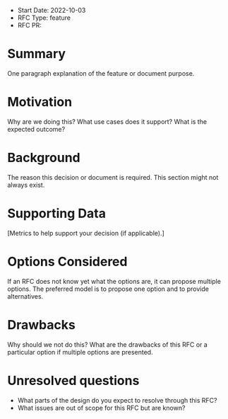 * Start Date: 2022-10-03
* RFC Type: feature
* RFC PR: <link>

# Summary

One paragraph explanation of the feature or document purpose.

# Motivation

Why are we doing this? What use cases does it support? What is the expected outcome?

# Background

The reason this decision or document is required.  This section might not always exist.

# Supporting Data

[Metrics to help support your decision (if applicable).]

# Options Considered

If an RFC does not know yet what the options are, it can propose multiple options.  The
preferred model is to propose one option and to provide alternatives.

# Drawbacks

Why should we not do this?  What are the drawbacks of this RFC or a particular option if
multiple options are presented.

# Unresolved questions

* What parts of the design do you expect to resolve through this RFC?
* What issues are out of scope for this RFC but are known?
